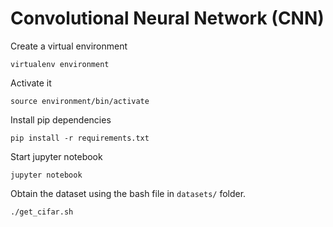 # Convolutional Neural Network (CNN)
Create a virtual environment
```
virtualenv environment
```

Activate it
```
source environment/bin/activate
```

Install pip dependencies
```
pip install -r requirements.txt
```

Start jupyter notebook
```
jupyter notebook
```

Obtain the dataset using the bash file in `datasets/` folder.
```
./get_cifar.sh
```
